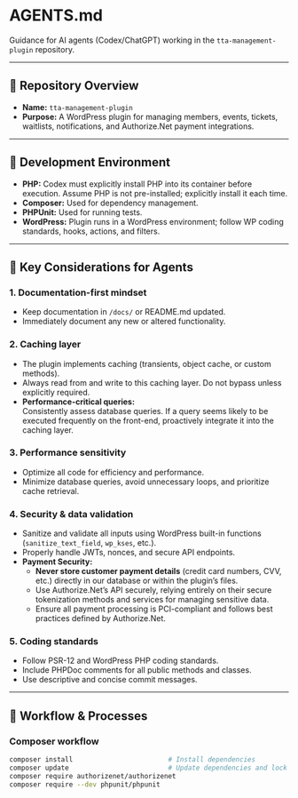 # AGENTS.md

Guidance for AI agents (Codex/ChatGPT) working in the `tta-management-plugin` repository.

---

## 🧰 Repository Overview
- **Name:** `tta-management-plugin`
- **Purpose:** A WordPress plugin for managing members, events, tickets, waitlists, notifications, and Authorize.Net payment integrations.

---

## 🧪 Development Environment
- **PHP:** Codex must explicitly install PHP into its container before execution. Assume PHP is not pre-installed; explicitly install it each time.
- **Composer:** Used for dependency management.
- **PHPUnit:** Used for running tests.  
- **WordPress:** Plugin runs in a WordPress environment; follow WP coding standards, hooks, actions, and filters.

---

## 🧠 Key Considerations for Agents

### 1. Documentation-first mindset
- Keep documentation in `/docs/` or README.md updated.
- Immediately document any new or altered functionality.

### 2. Caching layer
- The plugin implements caching (transients, object cache, or custom methods).
- Always read from and write to this caching layer. Do not bypass unless explicitly required.
- **Performance-critical queries:**  
  Consistently assess database queries. If a query seems likely to be executed frequently on the front-end, proactively integrate it into the caching layer.

### 3. Performance sensitivity
- Optimize all code for efficiency and performance.
- Minimize database queries, avoid unnecessary loops, and prioritize cache retrieval.

### 4. Security & data validation
- Sanitize and validate all inputs using WordPress built-in functions (`sanitize_text_field`, `wp_kses`, etc.).
- Properly handle JWTs, nonces, and secure API endpoints.
- **Payment Security:**  
  - **Never store customer payment details** (credit card numbers, CVV, etc.) directly in our database or within the plugin’s files.
  - Use Authorize.Net’s API securely, relying entirely on their secure tokenization methods and services for managing sensitive data.
  - Ensure all payment processing is PCI-compliant and follows best practices defined by Authorize.Net.

### 5. Coding standards
- Follow PSR-12 and WordPress PHP coding standards.
- Include PHPDoc comments for all public methods and classes.
- Use descriptive and concise commit messages.

---

## 🔄 Workflow & Processes

### Composer workflow
```bash
composer install                        # Install dependencies
composer update                         # Update dependencies and lock file
composer require authorizenet/authorizenet
composer require --dev phpunit/phpunit
```
